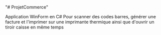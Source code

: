 "# ProjetCommerce" 

Application WinForm en C# Pour scanner des codes barres, générer une facture et l'imprimer sur une imprimante thermique ainsi que d'ouvrir un tiroir caisse en même temps
